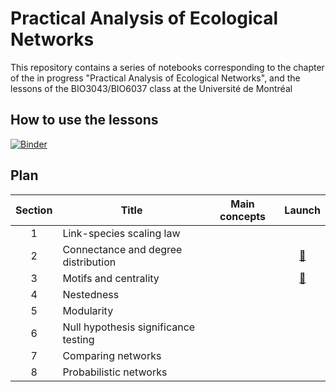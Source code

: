 # Practical Analysis of Ecological Networks

This repository contains a series of notebooks corresponding to the chapter of the in progress "Practical Analysis of Ecological Networks", and the lessons of the BIO3043/BIO6037 class at the Université de Montréal

## How to use the lessons

[![Binder](https://mybinder.org/badge_logo.svg)](https://mybinder.org/v2/gh/PoisotLab/EcoNetworksLabs/master)

## Plan

| Section | Title                                | Main concepts | Launch |
|:-------:| ------------------------------------ | ------------- |:------:|
|    1    | Link-species scaling law             |               |        |
|    2    | Connectance and degree distribution  |               |   [:wrench:](https://mybinder.org/v2/gh/PoisotLab/EcoNetworksLabs/master&filepath=02_connectance_degree.ipynb)     |
|    3    | Motifs and centrality                |               |    [:wrench:](https://mybinder.org/v2/gh/PoisotLab/EcoNetworksLabs/master&filepath=03_motifs.ipynb)    |
|    4    | Nestedness                           |               |        |
|    5    | Modularity                           |               |        |
|    6    | Null hypothesis significance testing |               |        |
|    7    | Comparing networks                   |               |        |
|    8    | Probabilistic networks               |               |        |
